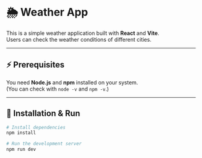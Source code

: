 # 🌦️ Weather App

This is a simple weather application built with **React** and **Vite**.  
Users can check the weather conditions of different cities.

---

## ⚡️ Prerequisites
You need **Node.js** and **npm** installed on your system.  
(You can check with `node -v` and `npm -v`.)

---

## 🚀 Installation & Run

```bash
# Install dependencies
npm install

# Run the development server
npm run dev

